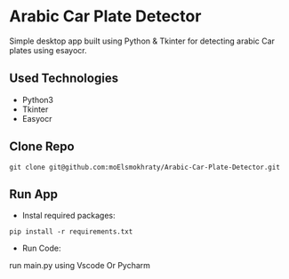 
# Arabic Car Plate Detector

Simple desktop app built using Python & Tkinter for detecting arabic Car plates using esayocr.


## Used Technologies

- Python3
- Tkinter
- Easyocr
## Clone Repo

`git clone git@github.com:moElsmokhraty/Arabic-Car-Plate-Detector.git`
## Run App

- Instal required packages:

`pip install -r requirements.txt`

- Run Code:

run main.py using Vscode Or Pycharm
